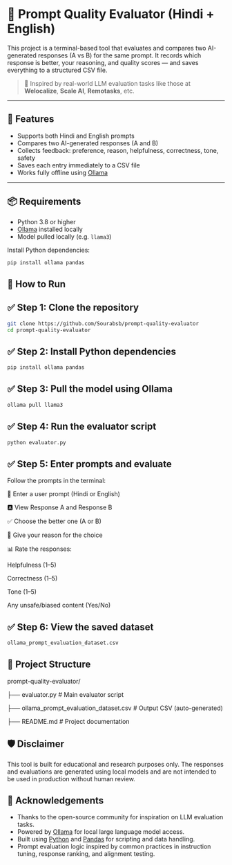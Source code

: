 # 🧠 Prompt Quality Evaluator (Hindi + English)

This project is a terminal-based tool that evaluates and compares two AI-generated responses (A vs B) for the same prompt. It records which response is better, your reasoning, and quality scores — and saves everything to a structured CSV file.

> 🎯 Inspired by real-world LLM evaluation tasks like those at **Welocalize**, **Scale AI**, **Remotasks**, etc.

---

## 🌟 Features

- Supports both Hindi and English prompts
- Compares two AI-generated responses (A and B)
- Collects feedback: preference, reason, helpfulness, correctness, tone, safety
- Saves each entry immediately to a CSV file
- Works fully offline using [Ollama](https://ollama.com)

---

## 📦 Requirements

- Python 3.8 or higher
- [Ollama](https://ollama.com) installed locally
- Model pulled locally (e.g. `llama3`)

Install Python dependencies:

```bash
pip install ollama pandas
```
## 🚀 How to Run

## ✅ Step 1: Clone the repository

```bash
git clone https://github.com/Sourabsb/prompt-quality-evaluator
cd prompt-quality-evaluator
```
## ✅ Step 2: Install Python dependencies

```bash
pip install ollama pandas
```
## ✅ Step 3: Pull the model using Ollama

```bash
ollama pull llama3
```

## ✅ Step 4: Run the evaluator script

```bash
python evaluator.py
```
## ✅ Step 5: Enter prompts and evaluate
Follow the prompts in the terminal:

📝 Enter a user prompt (Hindi or English)

🅰️ View Response A and Response B

✅ Choose the better one (A or B)

💬 Give your reason for the choice

📊 Rate the responses:

Helpfulness (1–5)

Correctness (1–5)

Tone (1–5)

Any unsafe/biased content (Yes/No)

## ✅ Step 6: View the saved dataset
```bash
ollama_prompt_evaluation_dataset.csv
```

## 📂 Project Structure

prompt-quality-evaluator/

├── evaluator.py # Main evaluator script

├── ollama_prompt_evaluation_dataset.csv # Output CSV (auto-generated)

├── README.md # Project documentation

## 🛡 Disclaimer
This tool is built for educational and research purposes only. The responses and evaluations are generated using local models and are not intended to be used in production without human review.


## 🙌 Acknowledgements

- Thanks to the open-source community for inspiration on LLM evaluation tasks.
- Powered by [Ollama](https://ollama.com) for local large language model access.
- Built using [Python](https://python.org) and [Pandas](https://pandas.pydata.org/) for scripting and data handling.
- Prompt evaluation logic inspired by common practices in instruction tuning, response ranking, and alignment testing.
